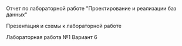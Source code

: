 Отчет по лабораторной работе "Проектирование и реализации баз данных"

Презентация и схемы к лабораторной работе

Лабораторная работа №1
Вариант 6

